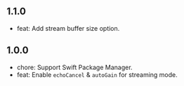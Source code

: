 ## 1.1.0
* feat: Add stream buffer size option.

## 1.0.0
* chore: Support Swift Package Manager.
* feat: Enable `echoCancel` & `autoGain` for streaming mode.